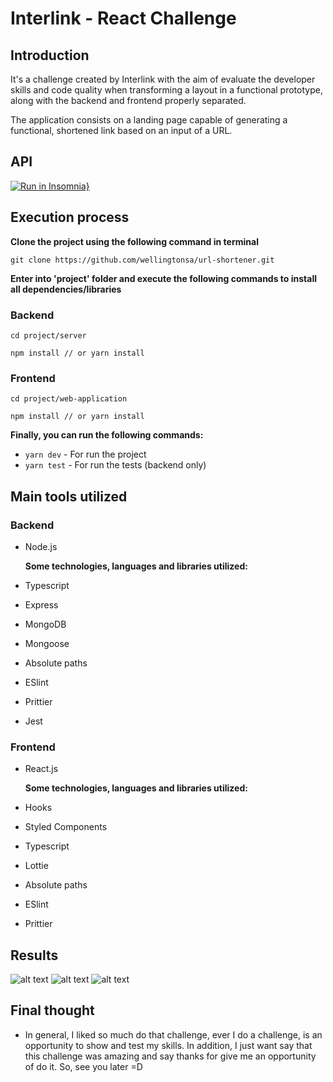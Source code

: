 # Interlink - React Challenge

## Introduction

It's a challenge created by Interlink with the aim of evaluate the developer skills and code quality when transforming a layout in a functional prototype, along with the backend and frontend properly separated.

The application consists on a landing page capable of generating a functional, shortened link based on an input of a URL.

## API

[![Run in Insomnia}](https://insomnia.rest/images/run.svg)](https://insomnia.rest/run/?label=URLShortener&uri=https%3A%2F%2Fgitlab.com%2Finterlink-sa%2Fdev-challenge%2F-%2Fraw%2Fwellington-araujo%2Fproject%2F.insomnia%2FInsomnia_2020-03-30.json)

## Execution process

**Clone the project using the following command in terminal**
```
git clone https://github.com/wellingtonsa/url-shortener.git
```
**Enter into 'project' folder and execute the following commands to install all dependencies/libraries**

### Backend

```
cd project/server

npm install // or yarn install
```

### Frontend

```
cd project/web-application

npm install // or yarn install
```

  **Finally, you can run the following commands:**
  - ``` yarn dev ``` - For run the project
  - ``` yarn test ``` - For run the tests (backend only)

## Main tools utilized

### Backend

- Node.js  
  
  **Some technologies, languages and libraries utilized:**

- Typescript
- Express
- MongoDB
- Mongoose
- Absolute paths
- ESlint
- Prittier
- Jest
  

### Frontend

- React.js  
  
  **Some technologies, languages and libraries utilized:**

- Hooks
- Styled Components
- Typescript
- Lottie
- Absolute paths
- ESlint
- Prittier


## Results

![alt text](https://imgur.com/M8wFNpS.png "Landing")
![alt text](https://imgur.com/QOma4mj.png "Checking URL...")
![alt text](https://imgur.com/t041nZP.png "URL not working.r")



## Final thought

- In general, I liked so much do that challenge, ever I do a challenge, is an opportunity to show and test my skills. In addition, I just want say that this challenge was amazing and say thanks for give me an opportunity of do it. So, see you later =D





